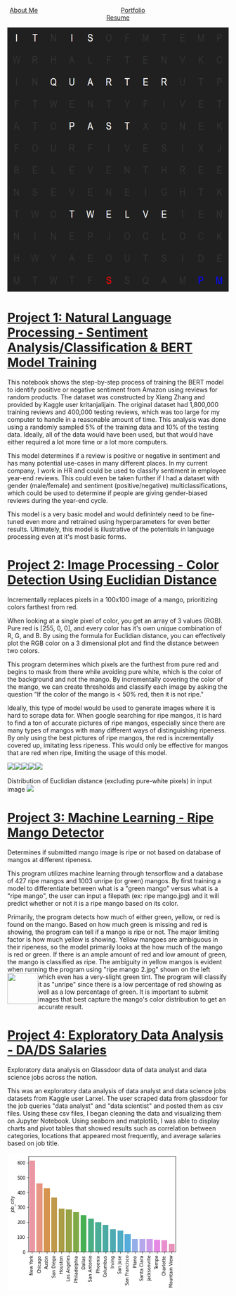 <p align="center">
  <a href = "https://leeharry709.github.io/about-me/">About Me</a>&nbsp;&nbsp;&nbsp;&nbsp;&nbsp;&nbsp;&nbsp;&nbsp;&nbsp;&nbsp;&nbsp;&nbsp;&nbsp;&nbsp;&nbsp;&nbsp;&nbsp;&nbsp;&nbsp;&nbsp;&nbsp;&nbsp;&nbsp;&nbsp;&nbsp;&nbsp;&nbsp;&nbsp;&nbsp;&nbsp;&nbsp;&nbsp;&nbsp;&nbsp;&nbsp;&nbsp;&nbsp;&nbsp;&nbsp;&nbsp;&nbsp;&nbsp;&nbsp;&nbsp;&nbsp;&nbsp;&nbsp;
  <a href = "https://leeharry709.github.io/portfolio">Portfolio</a>&nbsp;&nbsp;&nbsp;&nbsp;&nbsp;&nbsp;&nbsp;&nbsp;&nbsp;&nbsp;&nbsp;&nbsp;&nbsp;&nbsp;&nbsp;&nbsp;&nbsp;&nbsp;&nbsp;&nbsp;&nbsp;&nbsp;&nbsp;&nbsp;&nbsp;&nbsp;&nbsp;&nbsp;&nbsp;&nbsp;&nbsp;&nbsp;&nbsp;&nbsp;&nbsp;&nbsp;&nbsp;&nbsp;&nbsp;&nbsp;&nbsp;&nbsp;&nbsp;&nbsp;&nbsp;&nbsp;&nbsp;
  <a href = "https://leeharry709.github.io/resume/">Resume</a>
</p>

<p align="center">
  <img width = "600" height= "600" src="https://raw.githubusercontent.com/leeharry709/word_clock/main/media/1215.png">
</p>

# [Project 1: Natural Language Processing - Sentiment Analysis/Classification & BERT Model Training](https://github.com/leeharry709/portfolio/blob/main/Project%201%20-%20BERT%20for%20Amazon%20Review%20Classification%20(Binary%20Sentiment%20Analysis).ipynb)

This notebook shows the step-by-step process of training the BERT model to identify positive or negative sentiment from Amazon using reviews for random products. The dataset was constructed by Xiang Zhang and provided by Kaggle user kritanjalijain. The original dataset had 1,800,000 training reviews and 400,000 testing reviews, which was too large for my computer to handle in a reasonable amount of time. This analysis was done using a randomly sampled 5% of the training data and 10% of the testing data. Ideally, all of the data would have been used, but that would have either required a lot more time or a lot more computers.

This model determines if a review is positive or negative in sentiment and has many potential use-cases in many different places. In my current company, I work in HR and could be used to classify sentiment in employee year-end reviews. This could even be taken further if I had a dataset with gender (male/female) and sentiment (positive/negative) multiclassifications, which could be used to determine if people are giving gender-biased reviews during the year-end cycle.

This model is a very basic model and would definintely need to be fine-tuned even more and retrained using hyperparameters for even better results. Ultimately, this model is illustrative of the potentials in language processing even at it's most basic forms.

# [Project 2: Image Processing - Color Detection Using Euclidian Distance](https://github.com/leeharry709/ripe-mango-detector)
Incrementally replaces pixels in a 100x100 image of a mango, prioritizing colors farthest from red.

When looking at a single pixel of color, you get an array of 3 values (RGB). Pure red is [255, 0, 0], and every color has it's own unique combination of R, G, and B. By using the formula for Euclidian distance, you can effectively plot the RGB color on a 3 dimensional plot and find the distance between two colors.

This program determines which pixels are the furthest from pure red and begins to mask from there while avoiding pure white, which is the color of the background and not the mango. By incrementally covering the color of the mango, we can create thresholds and classify each image by asking the question "If the color of the mango is < 50% red, then it is not ripe."

Ideally, this type of model would be used to generate images where it is hard to scrape data for. When google searching for ripe mangos, it is hard to find a ton of accurate pictures of ripe mangos, especially since there are many types of mangos with many different ways of distinguishing ripeness. By only using the best pictures of ripe mangos, the red is incrementally covered up, imitating less ripeness. This would only be effective for mangos that are red when ripe, limiting the usage of this model.

![](https://github.com/leeharry709/about-me/blob/main/media/download.png?raw=true)![](https://github.com/leeharry709/about-me/blob/main/media/download%20(1).png?raw=true)![](https://github.com/leeharry709/about-me/blob/main/media/download%20(2).png?raw=true)![](https://github.com/leeharry709/about-me/blob/main/media/download%20(3).png?raw=true)![](https://github.com/leeharry709/about-me/blob/main/media/download%20(4).png?raw=true)

Distribution of Euclidian distance (excluding pure-white pixels) in input image
![](https://raw.githubusercontent.com/leeharry709/about-me/main/media/download%20(5).png)

# [Project 3: Machine Learning - Ripe Mango Detector](https://github.com/leeharry709/ripe-mango-detector)
Determines if submitted mango image is ripe or not based on database of mangos at different ripeness.

This program utilizes machine learning through tensorflow and a database of 427 ripe mangos and 1003 unripe (or green) mangos. By first training a model to differentiate between what is a "green mango" versus what is a "ripe mango", the user can input a filepath (ex: ripe mango.jpg) and it will predict whether or not it is a ripe mango based on its color.

Primarily, the program detects how much of either green, yellow, or red is found on the mango. Based on how much green is missing and red is showing, the program can tell if a mango is ripe or not. The major limiting factor is how much yellow is showing. Yellow mangoes are ambiguous in their ripeness, so the model primarily looks at the how much of the mango is red or green. If there is an ample amount of red and low amount of green, the mango is classified as ripe. The ambiguity in yellow mangos is evident when running the program using "ripe mango 2.jpg" shown on the left which even has a very-slight green tint<img src="https://raw.githubusercontent.com/leeharry709/ripe-mango-detector/main/ripe%20mango%202.jpg" width="70" height="70" align="left">. The program will classify it as "unripe" since there is a low percentage of red showing as well as a low percentage of green. It is important to submit images that best capture the mango's color distribution to get an accurate result.

# [Project 4: Exploratory Data Analysis - DA/DS Salaries](https://github.com/leeharry709/data-analyst-scientist-salaries-EDA-)
Exploratory data analysis on Glassdoor data of data analyst and data science jobs across the nation.

This was an exploratory data analysis of data analyst and data science jobs datasets from Kaggle user Larxel. The user scraped data from glassdoor for the job queries "data analyst" and "data scientist" and posted them as csv files. Using these csv files, I began cleaning the data and visualizing them on Jupyter Notebook. Using seaborn and matplotlib, I was able to display charts and pivot tables that showed results such as correlation between categories, locations that appeared most frequently, and average salaries based on job title.

![](https://github.com/leeharry709/data-analyst-scientist-salaries-EDA-/blob/main/media/download%20(1).png?raw=true)
